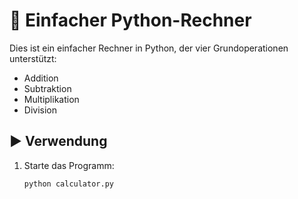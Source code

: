 # 🧮 Einfacher Python-Rechner

Dies ist ein einfacher Rechner in Python, der vier Grundoperationen unterstützt:
- Addition
- Subtraktion
- Multiplikation
- Division

## ▶️ Verwendung
1. Starte das Programm:
   ```bash
   python calculator.py
